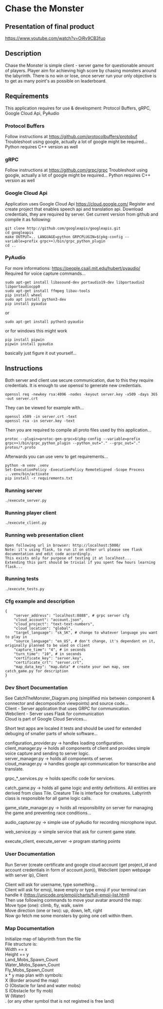 # Chase the Monster
## Presentation of final product
https://www.youtube.com/watch?v=OiRv9CB3fuo

## Description
Chase the Monster is simple client - server game for questionable amount of players.
Player aim for achieving high score by chasing monsters around the labyrinth.
There is no win or lose, once server run your only objective is to get as many point's as possible on leaderboard.

## Requirements 
This application requires for use & development: Protocol Buffers, gRPC, Google Cloud Api, PyAudio
### Protocol Buffers
Follow instructions at https://github.com/protocolbuffers/protobuf
Troubleshoot using google, actually a lot of google might be required...
Python requires C++ version as well
### gRPC
Follow instructions at https://github.com/grpc/grpc
Troubleshoot using google, actually a lot of google might be required...
Python requires C++ version as well
### Google Cloud Api
Application uses Google Cloud Api https://cloud.google.com/
Register and create project that enables speech api and translation api.
Download credentials, they are required by server.
Get current version from github and compile it as following:
```
git clone http://github.com/googleapis/googleapis.git
cd googleapis
make OUTPUT=.. LANGUAGE=python GRPCPLUGIN=$(pkg-config --variable=prefix grpc++)/bin/grpc_python_plugin
cd ..
```
### PyAudio
For more informations: https://people.csail.mit.edu/hubert/pyaudio/
Required for voice capture commands...
```
sudo apt-get install libasound-dev portaudio19-dev libportaudio2 libportaudiocpp0
sudo apt-get install ffmpeg libav-tools
pip install wheel
sudo apt install python3-dev
pip install pyaudio
```
or
```
sudo apt-get install python3-pyaudio
```
or for windows this might work
```
pip install pipwin
pipwin install pyaudio
```
basically just figure it out yourself...
## Instructions
Both server and client use secure communication, due to this they require credentials.
It is enough to use openssl to generate new credentials.
```
openssl req -newkey rsa:4096 -nodes -keyout server.key -x509 -days 365 -out server.crt
```
They can be viewed for example with...
```
openssl x509 -in server.crt -text
openssl rsa -in server.key -text
```
Then you are required to compile all proto files used by this application...
```
protoc --plugin=protoc-gen-grpc=$(pkg-config --variable=prefix grpc++)/bin/grpc_python_plugin --python_out="." --grpc_out="." protos/*.proto
```
Afterwards you can use venv to get requirements...
```
python -m venv .venv 
Set-ExecutionPolicy -ExecutionPolicy RemoteSigned -Scope Process
. .venv/bin/activate
pip install -r requirements.txt
```
### Running server
```
./execute_server.py
```
### Running player client
```
./execute_client.py
```
### Running web presentation client
```
Open following url in browser: http://localhost:5000/
Note: it's using flask, to run it on other url please see flask documentation and edit code accordingly.
This exists only for purpose of testing it at localhost...
Extending this part should be trivial if you spent few hours learning flask...
```
### Running tests
```
./execute_tests.py
```
### Cfg example and description
```
{
    "server_address": "localhost:8888", # grpc server cfg
    "cloud_account": "account.json",
    "cloud_project": "text-text-numbers",
    "cloud_location": "global",
    "target_language": "sk_SK", # change to whatever language you want to play in
    "source_language": "en_US", # don't change, it's dependant on it, originally planned to be used on client
    "capture_time": "4", # in seconds
    "turn_time": "10", # in seconds
    "certificate_key": "server.key",
    "certificate_crt": "server.crt",
    "map_data_key": "map.data" # create your own map, see catch_game.py for description
}
```
### Dev Short Documentation
See CatchTheMonster_Diagram.png (simplified mix between component & connector and decomposition viewpoints) and source code...  
Client - Server application that uses GRPC for communication.  
Webclient - Server uses Flask for communication  
Cloud is part of Google Cloud Services...  

Short test apps are localed it tests and should be used for extended debuging of smaller parts of whole software...  

configuration_provider.py -> handles loading configuration.  
client_manager.py -> holds all components of client and provides simple voice capture and sending to server logic.   
server_manager.py -> holds all components of server.  
cloud_manager.py -> handles google api communication for transcribe and translate.  

grpc_*_services.py -> holds specific code for services.  

catch_game.py -> holds all game logic and entity definitions. All entities are derived from class Tile. Creature Tile is interface for creatures. Labyrinth class is responsible for all game logic calls.  

game_state_manager.py -> holds all responsibility on server for managing the game and preventing race conditions...  

audio_capturer.py -> simple use of pyAudio for recording microphone input.  

web_service.py -> simple service that ask for current game state.  

execute_client, execute_server -> program starting points  

### User Documentation
Run Server (create certificate and google cloud account (get project_id and account credentials in form of account.json)), Webclient (open webpage with server ip), Client  

Client will ask for username, type something...  
Client will ask for emoji, leave empty or type emoji if your terminal can handle it (https://unicode.org/emoji/charts/full-emoji-list.html)  
Then use following commands to move your avatar around the map:  
Move type (one): climb, fly, walk, swim  
Move direction (one or two): up, down, left, right  
Now go fetch me some monsters by going one cell within them.  

### Map Documentation
Initialize map of labyrinth from the file  
File structure is:  
    Width == x  
    Height == y  
    Land_Mobs_Spawn_Count  
    Water_Mobs_Spawn_Count  
    Fly_Mobs_Spawn_Count  
    x * y map plan with symbols:   
        X (Border around the map)  
        O (Obstacle for land and water mobs)  
        S (Obstacle for fly mob)  
        W (Water)  
        . (or any other symbol that is not registred is free land)  
